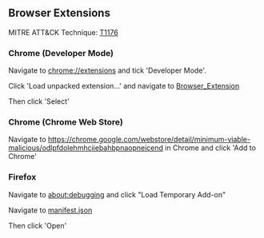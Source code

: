 ## Browser Extensions

MITRE ATT&CK Technique: [T1176](https://attack.mitre.org/wiki/Technique/T1176)


### Chrome (Developer Mode)

Navigate to [chrome://extensions](chrome://extensions) and tick 'Developer Mode'.

Click 'Load unpacked extension...' and navigate to [Browser_Extension](../Payloads/Browser_Extension/)

Then click 'Select'

### Chrome (Chrome Web Store)

Navigate to https://chrome.google.com/webstore/detail/minimum-viable-malicious/odlpfdolehmhciiebahbpnaopneicend in Chrome and click 'Add to Chrome'

### Firefox

Navigate to [about:debugging](about:debugging) and click "Load Temporary Add-on"

Navigate to [manifest.json](../Payloads/Browser_Extension/manifest.json)

Then click 'Open'